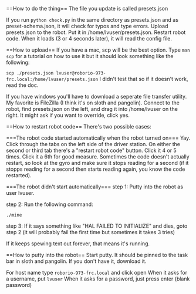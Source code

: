 ==How to do the thing==
The file you update is called presets.json

If you run `python check.py` in the same directory as presets.json and as
preset-schema.json, it will check for typos and type errors.  Upload
presets.json to the robot.  Put it in /home/lvuser/presets.json.  Restart
robot code.  When it loads (3 or 4 seconds later), it will read the config
file.

==How to upload==
If you have a mac, scp will be the best option.  Type `man scp` for a tutorial
on how to use it but it should look something like the following:

`scp ./presets.json lvuser@roborio-973-frc.local:/home/lvuser/presets.json`  I
didn't test that so if it doesn't work, read the doc.

If you have windows you'll have to download a seperate file transfer utility.
My favorite is FileZilla (I think it's on sloth and pangolin).  Connect to the
robot, find presets.json on the left, and drag it into /home/lvuser on the
right.  It might ask if you want to override, click yes.

==How to restart robot code==
There's two possible cases:

===The robot code started automatically when the robot turned on===
Yay.  Click through the tabs on the left side of the driver station.  On
either the second or third tab there's a "restart robot code" button.  Click
it 4 or 5 times.  Click it a 6th for good measure.  Sometimes the code doesn't
actually restart, so look at the gyro and make sure it stops reading for a
second (if it stopps reading for a second then starts reading again, you know
the code restarted).

===The robot didn't start automatically===
step 1: Putty into the robot as user lvuser.  

step 2: Run the following command:

`./mine`

step 3: If it says something like "HAL FAILED TO INITIALIZE" and dies, goto
step 2 (it will probably fail the first time but sometimes it takes 3 tries)

If it keeps spewing text out forever, that means it's running.  

==How to putty into the robot==
Start putty.  It should be pinned to the task bar in sloth and pangolin.  If
you don't have it, download it.

For host name type `roborio-973-frc.local` and click open
When it asks for a username, put `lvuser`
When it asks for a password, just press enter (blank password)
